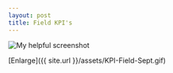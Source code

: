 ```yaml
---
layout: post
title: Field KPI's
---
```



![My helpful screenshot](/assets/KPI-Field-Sept.gif)

[Enlarge]({{ site.url }}/assets/KPI-Field-Sept.gif)
